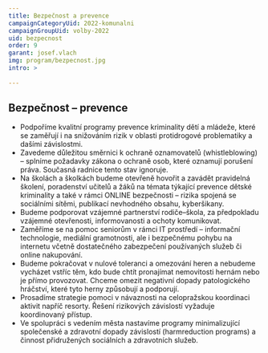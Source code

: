 ```yaml
---
title: Bezpečnost a prevence
campaignCategoryUid: 2022-komunalni
campaignGroupUid: volby-2022
uid: bezpecnost
order: 9
garant: josef.vlach
img: program/bezpecnost.jpg
intro: >
 
---
```


## Bezpečnost – prevence 

* Podpoříme kvalitní programy prevence kriminality dětí a mládeže, které se zaměřují i na snižováním rizik v oblasti protidrogové problematiky a dašími závislostmi. 
* Zavedeme důležitou směrnici k ochraně oznamovatelů (whistleblowing) – splníme požadavky zákona o ochraně osob, které oznamují porušení práva. Současná radnice tento stav ignoruje. 
* Na školách a školkách budeme otevřeně hovořit a zavádět pravidelná školení, poradenství učitelů a žáků na témata týkající prevence dětské kriminality a také v rámci ONLINE bezpečnosti – rizika spojená se sociálními sítěmi, publikací nevhodného obsahu, kyberšikany. 
* Budeme podporovat vzájemné partnerství rodiče–škola, za předpokladu vzájemné otevřenosti, informovanosti a ochoty komunikovat. 
* Zaměříme se na pomoc seniorům v rámci IT prostředí – informační technologie, mediální gramotnosti, ale i bezpečnému pohybu na internetu včetně dostatečného zabezpečení používaných služeb či online nakupování. 
* Budeme pokračovat v nulové toleranci a omezování heren a nebudeme vycházet vstříc těm, kdo bude chtít pronajímat nemovitosti hernám nebo je přímo provozovat. Chceme omezit negativní dopady patologického hráčství, které tyto herny způsobují a podporují. 
* Prosadíme strategie pomoci v návaznosti na celopražskou koordinaci aktivit napříč resorty. Řešení rizikových závislostí vyžaduje koordinovaný přístup. 
* Ve spolupráci s vedením města nastavíme programy minimalizující společenské a zdravotní dopady závislostí (harmreduction programs) a činnost přidružených sociálních a zdravotních služeb.
